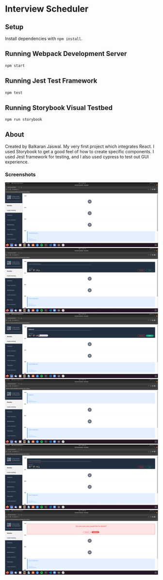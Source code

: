 # Interview Scheduler

## Setup

Install dependencies with `npm install`.

## Running Webpack Development Server

```sh
npm start
```

## Running Jest Test Framework

```sh
npm test
```

## Running Storybook Visual Testbed

```sh
npm run storybook
```

## About

Created by Balkaran Jaswal. My very first project which integrates React. I used Storybook to get a good feel of how to create specific components. I used Jest framework for testing, and I also used cypress to test out GUI experience.

### Screenshots

!["Scheduler Front Page"](https://raw.githubusercontent.com/BalkaranJ/scheduler/master/docs/scheduler-frontpage.png)
!["Scheduler Clicking on add appointment"](https://raw.githubusercontent.com/BalkaranJ/scheduler/master/docs/scheduler-creatingappointment.png)
!["Scheduler Inputting Name and Choosing an Interviewer"](https://raw.githubusercontent.com/BalkaranJ/scheduler/master/docs/scheduler-creatingappointment2.png)
!["Scheduler Saved Appointment"](https://raw.githubusercontent.com/BalkaranJ/scheduler/master/docs/scheduler-savedappointment.png)
!["Scheduler Can Not Submit Empty Name"](https://raw.githubusercontent.com/BalkaranJ/scheduler/master/docs/scheduler-cannotsubmitemptyname.png)
!["Scheduler Confirmation of Deleting Appointment"](https://raw.githubusercontent.com/BalkaranJ/scheduler/master/docs/scheduler-deletingappointmentconfirmation.png)